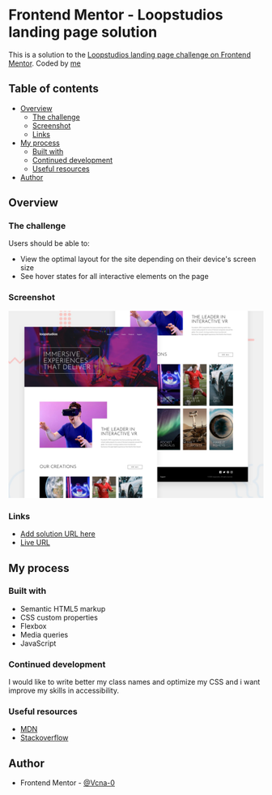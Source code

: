 # Frontend Mentor - Loopstudios landing page solution

This is a solution to the [Loopstudios landing page challenge on Frontend Mentor](https://www.frontendmentor.io/challenges/loopstudios-landing-page-N88J5Onjw). Coded by [me](https://github.com/Vcna-0) 

## Table of contents

- [Overview](#overview)
  - [The challenge](#the-challenge)
  - [Screenshot](#screenshot)
  - [Links](#links)
- [My process](#my-process)
  - [Built with](#built-with)
  - [Continued development](#continued-development)
  - [Useful resources](#useful-resources)
- [Author](#author)


## Overview

### The challenge

Users should be able to:

- View the optimal layout for the site depending on their device's screen size
- See hover states for all interactive elements on the page

### Screenshot

![](design/desktop-preview.jpg)

### Links

- [Add solution URL here](https://www.frontendmentor.io/solutions/loopstudios-landing-page-3GfKRxX4u)
- [Live URL](https://vcna-0.github.io/FrontendMentor-challenges/Loopstudio/)

## My process

### Built with

- Semantic HTML5 markup
- CSS custom properties
- Flexbox
- Media queries
- JavaScript 

### Continued development

I would like to write better my class names and optimize my CSS and i want improve my skills in accessibility.

### Useful resources

- [MDN](https://developer.mozilla.org/fr/)
- [Stackoverflow](https://stackoverflow.com/)

## Author

- Frontend Mentor - [@Vcna-0](https://www.frontendmentor.io/profile/Vcna-0)
